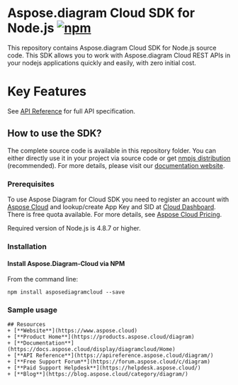 # Aspose.diagram Cloud SDK for Node.js [![npm](https://badge.fury.io/js/asposediagramcloud.svg)](https://www.npmjs.com/package/asposediagramcloud)
This repository contains Aspose.diagram Cloud SDK for Node.js source code. This SDK allows you to work with Aspose.diagram Cloud REST APIs in your nodejs applications quickly and easily, with zero initial cost.

# Key Features

See [API Reference](https://apireference.aspose.cloud/diagram/) for full API specification.

## How to use the SDK?
The complete source code is available in this repository folder. You can either directly use it in your project via source code or get [nmpjs distribution](https://www.npmjs.com/package/asposediagramcloud) (recommended). For more details, please visit our [documentation website](https://docs.aspose.cloud/display/diagramcloud/Available+SDKs).

### Prerequisites

To use Aspose Diagram for Cloud SDK you need to register an account with [Aspose Cloud](https://www.aspose.cloud/) and lookup/create App Key and SID at [Cloud Dashboard](https://dashboard.aspose.cloud/#/apps). There is free quota available. For more details, see [Aspose Cloud Pricing](https://purchase.aspose.cloud/pricing).

Required version of Node.js is 4.8.7 or higher.

### Installation

#### Install Aspose.Diagram-Cloud via NPM

From the command line:

	npm install asposediagramcloud --save
	
### Sample usage

```
## Resources
+ [**Website**](https://www.aspose.cloud)
+ [**Product Home**](https://products.aspose.cloud/diagram)
+ [**Documentation**](https://docs.aspose.cloud/display/diagramcloud/Home)
+ [**API Reference**](https://apireference.aspose.cloud/diagram/)
+ [**Free Support Forum**](https://forum.aspose.cloud/c/diagram)
+ [**Paid Support Helpdesk**](https://helpdesk.aspose.cloud/)
+ [**Blog**](https://blog.aspose.cloud/category/diagram/)

